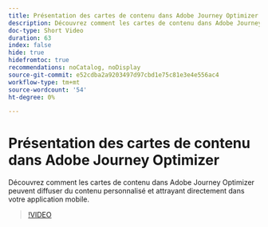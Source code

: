 ```yaml
---
title: Présentation des cartes de contenu dans Adobe Journey Optimizer
description: Découvrez comment les cartes de contenu dans Adobe Journey Optimizer peuvent diffuser du contenu personnalisé et attrayant directement dans votre application mobile.
doc-type: Short Video
duration: 63
index: false
hide: true
hidefromtoc: true
recommendations: noCatalog, noDisplay
source-git-commit: e52cdba2a9203497d97cbd1e75c81e3e4e556ac4
workflow-type: tm+mt
source-wordcount: '54'
ht-degree: 0%

---
```



# Présentation des cartes de contenu dans Adobe Journey Optimizer

Découvrez comment les cartes de contenu dans Adobe Journey Optimizer peuvent diffuser du contenu personnalisé et attrayant directement dans votre application mobile.

<!-- 62_S603_3442534_62_introduction-to-content-cards-in-adobe-journey-optimizer -->
>[!VIDEO](https://video.tv.adobe.com/v/3460388/?learn=on&enablevpops=true&captions=fre_fr)
